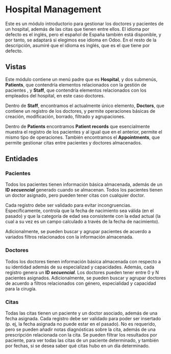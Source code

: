# Hospital Management
Este es un módulo introductorio para gestionar los doctores 
y pacientes de un hospital, además de las citas que tienen 
entre ellos. El idioma por defecto es el inglés, pero el español
de España también está disponible, y por tanto, se adaptará si
elegimos ese idioma en Odoo. En el resto de la descripción, asumiré
que el idioma es inglés, que es el que tiene por defecto.

## Vistas

Este módulo contiene un menú padre que es <b>Hospital</b>, y dos submenús,
<b>Patients</b>, que contendría elementos relacionados con la gestión de pacientes
, y <b>Staff</b>, que contendría elementos relacionados con los empleados del hospital,
en este caso doctores. 

Dentro de <b>Staff</b>, encontramos el actualmente único elemento, <b>Doctors</b>,
que contiene un registro de los doctores, y permite operaciones básicas
de creación, modificación, borrado, filtrado y agrupaciones.

Dentro de <b>Patients</b> encontramos <b>Patient records</b> que esencialmente muestra
el registro de los pacientes y al igual que en el anterior, permite el mismo
tipo de operaciones. También encontramos el <b>Appointments</b>, que permite
gestionar citas entre pacientes y doctores almacenados.

## Entidades 

### Pacientes
Todos los pacientes tienen información básica almacenada, además de un 
<b>ID <i>secuencial</i></b> generado cuando se almacenan. Todos los pacientes tienen
un doctor asignado, pero pueden tener citas con cualquier doctor.

Cada registro debe ser validado para evitar incongruencias. Específicamente,
controla que la fecha de nacimiento sea válida (en el pasado) y que
la categoría de edad sea consistente con la edad actual (la cual a su vez 
es un campo calculado a través de la fecha de nacimiento).

Adicionalmente, se pueden buscar y agrupar pacientes de acuerdo a variados filtros
relacionados con la información almacenada.

### Doctores

Todos los doctores tienen información básica almacenada con respecto a
su identidad además de su especializad y capacidades. Además, cada registro
genera un <b>ID <i>secuencial</i></b>. Los doctores pueden tener entre 0 y N
pacientes asignados. Adicionalmente, se pueden buscar y agrupar doctores de 
acuerdo a filtros relacionados con género, especialidad y capacidad para la
cirugía.

### Citas

Todas las citas tienen un paciente y un doctor asociado, además de una 
fecha asignada. Cada registro debe ser validado para poder ser insertado
(p. ej, la fecha asignada no puede estar en el pasado).
No es requerido, pero se pueden añadir notas diagnósticas sobre la cita,
además de una prescripción relacionada con la cita. Se pueden filtrar
los resultados por paciente, para ver todas las citas de un paciente determinado,
y también por fechas, si se desea saber qué citas hubo en un día determinado.
